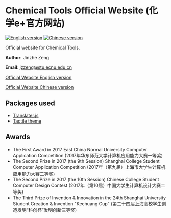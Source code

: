 # Chemical Tools Official Website (化学e+官方网站)
[![English version](http://wangchujiang.com/sb/lang/english.svg)](https://chem.njzjz.win/) [![Chinese version](https://jaywcjlove.github.io/sb/lang/chinese.svg)](https://chem.njzjz.win/?lang=cn)

Official website for Chemical Tools.

**Author**: Jinzhe Zeng

**Email**: jzzeng@stu.ecnu.edu.cn

[Official Website English version](https://chem.njzjz.win/)

[Official Website Chinese version](https://chem.njzjz.win/?lang=cn)

## Packages used
* [Translater.js](https://github.com/jaywcjlove/translater.js)
* [Tactile theme](https://github.com/jasonlong/tactile-theme)

## Awards
* The First Award in 2017 East China Normal University Computer Application Competition (2017年华东师范大学计算机应用能力大赛一等奖)
* The Second Prize in 2017 (the 9th Session) Shanghai College Student Computer Application Competition (2017年（第九届）上海市大学生计算机应用能力大赛二等奖)
* The Second Prize in 2017 (the 10th Session) Chinese College Student Computer Design Contest (2017年（第10届）中国大学生计算机设计大赛二等奖)
* The Third Prize of Invention & Innovation in the 24th Shanghai University Student Creation & Invention "Kechuang Cup" (第二十四届上海高校学生创造发明“科创杯”发明创新三等奖)
